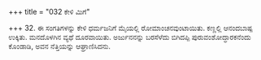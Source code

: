 +++
title = "032 ಕೇಳಿ ಮಿಗೆ"

+++
32. ಈ ಸಂಗತಿಗಳನ್ನು ಕೇಳಿ ಧರ್ಮಜನಿಗೆ ಮೈಯಲ್ಲಿ ರೋಮಾಂಚನವುಂಟಾಯಿತು. ಕಣ್ಣಲ್ಲಿ ಆನಂದಬಾಷ್ಪ ಉಕ್ಕಿತು. ಮನದೊಳಗಿನ ವ್ಯಥೆ ದೂರವಾಯಿತು. ಅರ್ಜುನನನ್ನು ಬರಸೆಳೆದು ಬಿಗಿದಪ್ಪಿ ಪುರುವಂಶೋದ್ಧಾರಕನೆಂದು ಕೊಂಡಾಡಿ, ಅವನ ನೆತ್ತಿಯನ್ನು ಆಘ್ರಾಣಿಸಿದನು.